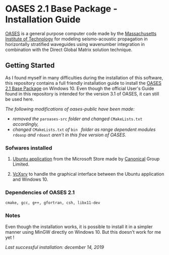 # OASES 2.1 Base Package - Installation Guide

[OASES](https://tlo.mit.edu/technologies/oases-software-modeling-seismo-acoustic-propagation-horizontally-stratified-waveguides) is a general purpose computer code made by the [Massachusetts Institute of Technology](http://www.mit.edu/) for modeling seismo-acoustic propagation in horizontally stratified waveguides using wavenumber integration in combination with the Direct Global Matrix solution technique.

## Getting Started
As I found myself in many difficulties during the installation of this software, this repository contains a full friendly installation guide to install the [OASES 2.1 Base Package](http://lamss.mit.edu/lamss/tars/oases-public.tgz) on Windows 10. Even though the official User's Guide found in this repository is intended for the version 3.1 of OASES, it can still be used here.

_The following modifications of oases-public have been made:_ 
* _removed the_ ```paroases-src```  _folder and changed_ ```CMakeLists.txt``` _accordingly,_
* _changed_ ```CMakeLists.txt``` _of_  ```bin ``` _folder as range dependent modules_  ```rdoasp``` _and_  ```rdoast``` _aren't in this free version of OASES._

### Sofwares installed
1. [Ubuntu application](https://www.microsoft.com/en-us/p/ubuntu/9nblggh4msv6?activetab=pivot:overviewtab) from the Microsoft Store made by [Canonical](https://canonical.com/) Group Limited.

2. [VcXsrv](https://sourceforge.net/projects/vcxsrv/) to handle the graphical interface between the Ubuntu application and Windows 10.

### Dependencies of OASES 2.1
```
cmake, gcc, g++, gfortran, csh, libx11-dev
```
### Notes
Even though the installation works, it is possible to install it in a simpler manner using MinGW directly on Windows 10. But this doesn't work for me yet !

_Last successful installation: december 14, 2019_
